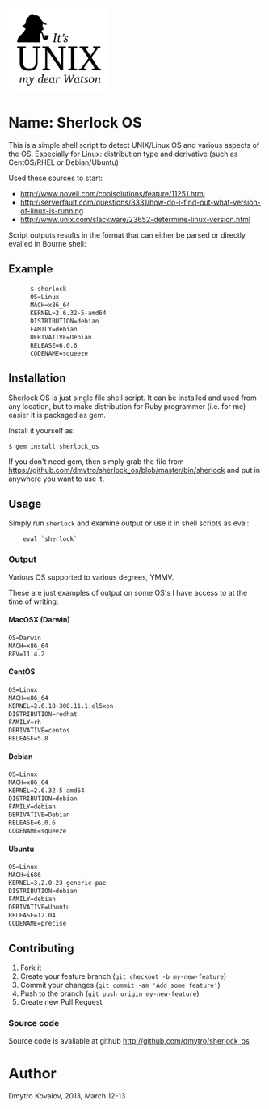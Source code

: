 
![](it_s_unix_my_dear_watson.png)
# Name: Sherlock OS

This is a simple shell script to detect UNIX/Linux OS and various aspects of the OS. Especially for Linux: distribution type and derivative (such as CentOS/RHEL or Debian/Ubuntu)


Used these sources to start:

- http://www.novell.com/coolsolutions/feature/11251.html
- http://serverfault.com/questions/3331/how-do-i-find-out-what-version-of-linux-is-running
- http://www.unix.com/slackware/23652-determine-linux-version.html

Script outputs results in the format that can either be parsed or directly eval'ed in Bourne shell:

Example
-----------

```
      $ sherlock
      OS=Linux
      MACH=x86_64
      KERNEL=2.6.32-5-amd64
      DISTRIBUTION=debian
      FAMILY=debian
      DERIVATIVE=Debian
      RELEASE=6.0.6
      CODENAME=squeeze
```      

## Installation


Sherlock OS is just single file shell script. It can be installed and used from any location, but to make distribution for Ruby programmer (i.e. for me) easier it is packaged as gem.

Install it yourself as:

    $ gem install sherlock_os
    
If you don't need gem, then simply grab the file from  https://github.com/dmytro/sherlock_os/blob/master/bin/sherlock and put in anywhere you want to use it.    

## Usage

Simply run `sherlock` and examine output or use it in shell scripts as eval:

```
    eval `sherlock`
```    

### Output

Various OS supported to various degrees, YMMV.

These are just examples of output on some OS's I have access to at the time of writing:

#### MacOSX (Darwin)

```
OS=Darwin
MACH=x86_64
REV=11.4.2
```

#### CentOS

```
OS=Linux
MACH=x86_64
KERNEL=2.6.18-308.11.1.el5xen
DISTRIBUTION=redhat
FAMILY=rh
DERIVATIVE=centos
RELEASE=5.8
```

#### Debian

```
OS=Linux
MACH=x86_64
KERNEL=2.6.32-5-amd64
DISTRIBUTION=debian
FAMILY=debian
DERIVATIVE=Debian
RELEASE=6.0.6
CODENAME=squeeze
```

#### Ubuntu

```
OS=Linux
MACH=i686
KERNEL=3.2.0-23-generic-pae
DISTRIBUTION=debian
FAMILY=debian
DERIVATIVE=Ubuntu
RELEASE=12.04
CODENAME=precise
```

## Contributing


1. Fork it
2. Create your feature branch (`git checkout -b my-new-feature`)
3. Commit your changes (`git commit -am 'Add some feature'`)
4. Push to the branch (`git push origin my-new-feature`)
5. Create new Pull Request

### Source code

Source code is available at github http://github.com/dmytro/sherlock_os

# Author 

Dmytro Kovalov, 2013, March 12-13
